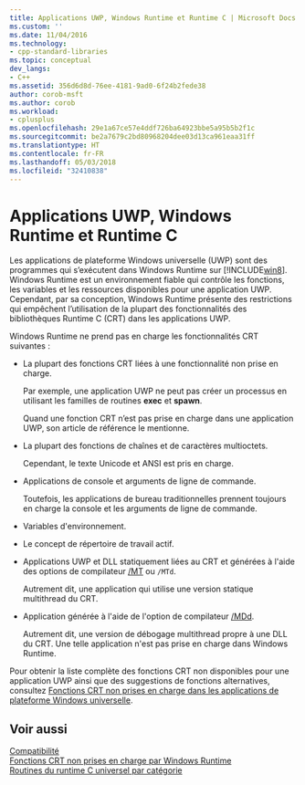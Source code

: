 ```yaml
---
title: Applications UWP, Windows Runtime et Runtime C | Microsoft Docs
ms.custom: ''
ms.date: 11/04/2016
ms.technology:
- cpp-standard-libraries
ms.topic: conceptual
dev_langs:
- C++
ms.assetid: 356d6d8d-76ee-4181-9ad0-6f24b2fede38
author: corob-msft
ms.author: corob
ms.workload:
- cplusplus
ms.openlocfilehash: 29e1a67ce57e4ddf726ba64923bbe5a95b5b2f1c
ms.sourcegitcommit: be2a7679c2bd80968204dee03d13ca961eaa31ff
ms.translationtype: HT
ms.contentlocale: fr-FR
ms.lasthandoff: 05/03/2018
ms.locfileid: "32410838"
---
```

# <a name="uwp-apps-the-windows-runtime-and-the-c-run-time"></a>Applications UWP, Windows Runtime et Runtime C

Les applications de plateforme Windows universelle (UWP) sont des programmes qui s’exécutent dans Windows Runtime sur [!INCLUDE[win8](../build/reference/includes/win8_md.md)]. Windows Runtime est un environnement fiable qui contrôle les fonctions, les variables et les ressources disponibles pour une application UWP. Cependant, par sa conception, Windows Runtime présente des restrictions qui empêchent l’utilisation de la plupart des fonctionnalités des bibliothèques Runtime C (CRT) dans les applications UWP.

Windows Runtime ne prend pas en charge les fonctionnalités CRT suivantes :

- La plupart des fonctions CRT liées à une fonctionnalité non prise en charge.

   Par exemple, une application UWP ne peut pas créer un processus en utilisant les familles de routines **exec** et **spawn**.

   Quand une fonction CRT n’est pas prise en charge dans une application UWP, son article de référence le mentionne.

- La plupart des fonctions de chaînes et de caractères multioctets.

   Cependant, le texte Unicode et ANSI est pris en charge.

- Applications de console et arguments de ligne de commande.

   Toutefois, les applications de bureau traditionnelles prennent toujours en charge la console et les arguments de ligne de commande.

- Variables d'environnement.

- Le concept de répertoire de travail actif.

- Applications UWP et DLL statiquement liées au CRT et générées à l'aide des options de compilateur [/MT](../build/reference/md-mt-ld-use-run-time-library.md) ou `/MTd`.

   Autrement dit, une application qui utilise une version statique multithread du CRT.

- Application générée à l'aide de l'option de compilateur [/MDd](../build/reference/md-mt-ld-use-run-time-library.md).

   Autrement dit, une version de débogage multithread propre à une DLL du CRT. Une telle application n'est pas prise en charge dans Windows Runtime.

Pour obtenir la liste complète des fonctions CRT non disponibles pour une application UWP ainsi que des suggestions de fonctions alternatives, consultez [Fonctions CRT non prises en charge dans les applications de plateforme Windows universelle](../cppcx/crt-functions-not-supported-in-universal-windows-platform-apps.md).

## <a name="see-also"></a>Voir aussi

[Compatibilité](../c-runtime-library/compatibility.md)<br/>
[Fonctions CRT non prises en charge par Windows Runtime](../c-runtime-library/windows-runtime-unsupported-crt-functions.md)<br/>
[Routines du runtime C universel par catégorie](../c-runtime-library/run-time-routines-by-category.md)<br/>
